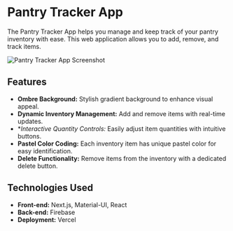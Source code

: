 # Pantry Tracker App

The Pantry Tracker App helps you manage and keep track of your pantry inventory with ease. This web application allows you to add, remove, and track items. 

![Pantry Tracker App Screenshot](https://i.pinimg.com/564x/c9/9a/4a/c99a4a969d6bf29733adc5ff32915ecd.jpg)

## Features
- **Ombre Background:** Stylish gradient background to enhance visual appeal.
- **Dynamic Inventory Management:** Add and remove items with real-time updates.
- **Interactive Quantity Controls:* Easily adjust item quantities with intuitive buttons.
- **Pastel Color Coding:** Each inventory item has unique pastel color for easy identification.
- **Delete Functionality:** Remove items from the inventory with a dedicated delete button.

## Technologies Used
- **Front-end:** Next.js, Material-UI, React
- **Back-end:** Firebase
- **Deployment:** Vercel